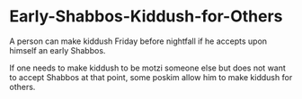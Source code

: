 # Early-Shabbos-Kiddush-for-Others

A person can make kiddush Friday before nightfall if he accepts upon himself an early Shabbos.  

If one needs to make kiddush to be motzi someone else but does not want to accept Shabbos at that point, some poskim allow him to make kiddush for others.
